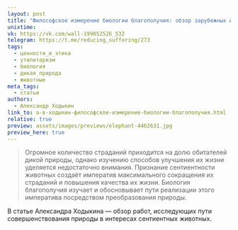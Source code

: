 ```yaml
---
layout: post
title: "Философское измерение биологии благополучия: обзор зарубежных исследований"
unixtime: 
vk: https://vk.com/wall-199052526_532
telegram: https://t.me/reducing_suffering/273
tags:
  - ценности_и_этика
  - утилитаризм
  - биология
  - дикая_природа
  - животные
meta_tags:
  - статьи
authors:
  - Александр Ходыкин
link_to: а-в-ходыкин-философское-измерение-биологии-благополучия.html
relative: true
preview: assets/images/previews/elephant-4462631.jpg
preview_here: true
---
```

>Огромное количество страданий приходится на долю обитателей дикой природы, однако изучению способов улучшения их жизни уделяется недостаточно внимания. Признание сентиентности животных создаёт императив максимального сокращения их страданий и повышения качества их жизни. Биология благополучия изучает и обосновывает пути реализации этого императива посредством преобразования природы.

В статье Александра Ходыкина — обзор работ, исследующих пути совершенствования природы в интересах сентиентных животных.
